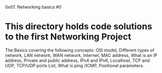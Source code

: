 0x07. Networking basics #0
# This directory holds code solutions to the first Networking Project
The Basics covering the following concepts:
OSI model,
Different types of network,
LAN network,
WAN network,
Internet,
MAC address,
What is an IP address,
Private and public address,
IPv4 and IPv6,
Localhost,
TCP and UDP,
TCP/UDP ports List,
What is ping /ICMP,
Positional parameters.
